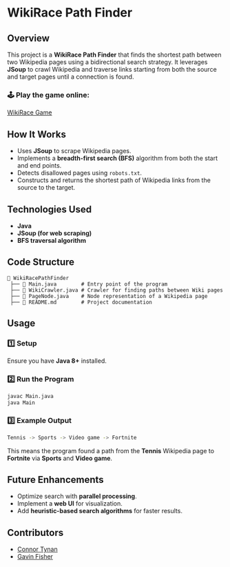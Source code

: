 # WikiRace Path Finder

## Overview
This project is a **WikiRace Path Finder** that finds the shortest path between two Wikipedia pages using a bidirectional search strategy. It leverages **JSoup** to crawl Wikipedia and traverse links starting from both the source and target pages until a connection is found.

### 🕹️ Play the game online:
[WikiRace Game](https://wiki-race.com/)

## How It Works
- Uses **JSoup** to scrape Wikipedia pages.
- Implements a **breadth-first search (BFS)** algorithm from both the start and end points.
- Detects disallowed pages using `robots.txt`.
- Constructs and returns the shortest path of Wikipedia links from the source to the target.

## Technologies Used
- **Java**
- **JSoup (for web scraping)**
- **BFS traversal algorithm**

## Code Structure
```
📂 WikiRacePathFinder
 ├── 📄 Main.java        # Entry point of the program
 ├── 📄 WikiCrawler.java # Crawler for finding paths between Wiki pages
 ├── 📄 PageNode.java    # Node representation of a Wikipedia page
 ├── 📄 README.md        # Project documentation
```

## Usage
### 1️⃣ Setup
Ensure you have **Java 8+** installed.

### 2️⃣ Run the Program
```sh
javac Main.java
java Main
```

### 3️⃣ Example Output
```sh
Tennis -> Sports -> Video game -> Fortnite
```
This means the program found a path from the **Tennis** Wikipedia page to **Fortnite** via **Sports** and **Video game**.


## Future Enhancements
- Optimize search with **parallel processing**.
- Implement a **web UI** for visualization.
- Add **heuristic-based search algorithms** for faster results.

## Contributors
- [Connor Tynan](https://github.com/connortynan)
- [Gavin Fisher](https://github.com/Gavinfishy)
